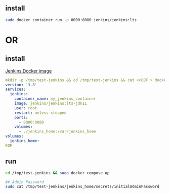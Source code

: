 ## install
```bash
sudo docker container run -p 8000:8080 jenkins/jenkins:lts
```

# OR

## install
[Jenkins Docker image](https://github.com/jenkinsci/docker/blob/master/README.md)
```yaml
mkdir -p /tmp/test-jenkins && cd /tmp/test-jenkins && cat <<EOF > docker-compose.yaml
version: '3.8'
services:
  jenkins:
    container_name: my_jenkins_container
    image: jenkins/jenkins:lts-jdk11
    user: root
    restart: unless-stopped
    ports:
      - 8000:8080
    volumes:
      - ./jenkins_home:/var/jenkins_home
volumes:
  jenkins_home:
EOF
```


## run
```bash
cd /tmp/test-jenkins && sudo docker compose up

## Admin Password
sudo cat /tmp/test-jenkins/jenkins_home/secrets/initialAdminPassword
```
